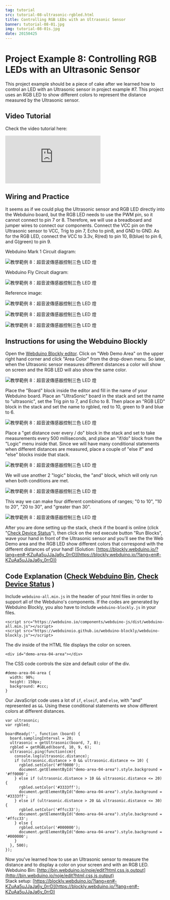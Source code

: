 ```yaml
---
tag: tutorial
src: tutorial-08-ultrasonic-rgbled.html
title: Controlling RGB LEDs with an Ultrasonic Sensor
banner: tutorial-08-01.jpg
img: tutorial-08-01s.jpg
date: 20150425
---
```


<!-- @@master  = ../../_layout.html-->

<!-- @@block  =  meta-->

<title>Project Example 8: Controlling RGB LEDs with an Ultrasonic Sensor :::: Webduino = Web × Arduino</title>

<meta name="description" content="This project example should be a piece of cake after we learned how to control an LED with an Ultrasonic sensor in project example #7. This project uses an RGB LED to show different colors to represent the distance measured by the Ultrasonic sensor.">

<meta itemprop="description" content="This project example should be a piece of cake after we learned how to control an LED with an Ultrasonic sensor in project example #7. This project uses an RGB LED to show different colors to represent the distance measured by the Ultrasonic sensor.">

<meta property="og:description" content="This project example should be a piece of cake after we learned how to control an LED with an Ultrasonic sensor in project example #7. This project uses an RGB LED to show different colors to represent the distance measured by the Ultrasonic sensor.">

<meta property="og:title" content="Project Example 8: Controlling RGB LEDs with an Ultrasonic Sensor" >

<meta property="og:url" content="https://webduino.io/tutorials/tutorial-08-ultrasonic-rgbled.html">

<meta property="og:image" content="https://webduino.io/img/tutorials/tutorial-08-01s.jpg">

<meta itemprop="image" content="https://webduino.io/img/tutorials/tutorial-08-01s.jpg">

<include src="../_include-tutorials.html"></include>

<!-- @@close-->

<!-- @@block  =  preAndNext-->

<include src="../_include-tutorials-content.html"></include>

<!-- @@close-->



<!-- @@block  =  tutorials-->
# Project Example 8: Controlling RGB LEDs with an Ultrasonic Sensor

This project example should be a piece of cake after we learned how to control an LED with an Ultrasonic sensor in project example #7. This project uses an RGB LED to show different colors to represent the distance measured by the Ultrasonic sensor.

<!-- <div class="buy-this">
	<span>超音波傳感器與三色 LED 燈相關套件：<a href="https://webduino.io/buy/webduino-package-plus.html" target="_blank">Webduino 基本套件 Plus ( 支援馬克 1 號、Fly )</a></span>
	<span>Webduino 開發板：<a href="https://webduino.io/buy/component-webduino-v1.html" target="_blank">Webduino 馬克一號</a>、<a href="https://webduino.io/buy/component-webduino-fly.html" target="_blank">Webduino Fly</a>、<a href="https://webduino.io/buy/component-webduino-uno-fly.html" target="_blank">Webduino Fly + Arduino UNO</a></span>
</div> -->

## Video Tutorial

<!-- 影片對應範例：[https://blockly.webduino.io/?page=tutorials/ultrasonic-4](https://blockly.webduino.io/?page=tutorials/ultrasonic-4)  -->
Check the video tutorial here:
<iframe class="youtube" src="https://www.youtube.com/embed/8lDL6_2io1Y" frameborder="0" allowfullscreen></iframe>

## Wiring and Practice

It seems as if we could plug the Ultrasonic sensor and RGB LED directly into the Webduino board, but the RGB LED needs to use the PWM pin, so it cannot connect to pin 7 or 8. Therefore, we will use a breadboard and jumper wires to connect our components. Connect the VCC pin on the Ultrasonic sensor to VCC, Trig to pin 7, Echo to pin8, and GND to GND. As for the RGB LED, connect the VCC to 3.3v, R(red) to pin 10, B(blue) to pin 6, and G(green) to pin 9.

Webduino Mark 1 Circuit diagram:

![教學範例 8：超音波傳感器控制三色 LED 燈](../../img/tutorials/tutorial-08-02.jpg)

Webduino Fly Circuit diagram:

![教學範例 8：超音波傳感器控制三色 LED 燈](../../img/tutorials/tutorial-08-02-fly.jpg)

Reference image:

![教學範例 8：超音波傳感器控制三色 LED 燈](../../img/tutorials/tutorial-08-03.jpg)

![教學範例 8：超音波傳感器控制三色 LED 燈](../../img/tutorials/tutorial-08-04.jpg)

![教學範例 8：超音波傳感器控制三色 LED 燈](../../img/tutorials/tutorial-08-05.jpg)

<!-- <div class="buy-this">
	<span>超音波傳感器與三色 LED 燈相關套件：<a href="https://webduino.io/buy/webduino-package-plus.html" target="_blank">Webduino 基本套件 Plus ( 支援馬克 1 號、Fly )</a></span>
	<span>Webduino 開發板：<a href="https://webduino.io/buy/component-webduino-v1.html" target="_blank">Webduino 馬克一號</a>、<a href="https://webduino.io/buy/component-webduino-fly.html" target="_blank">Webduino Fly</a>、<a href="https://webduino.io/buy/component-webduino-uno-fly.html" target="_blank">Webduino Fly + Arduino UNO</a></span>
</div> -->

## Instructions for using the Webduino Blockly

Open the [Webduino Blockly editor](https://blockly.webduino.io/?lang=en). Click on "Web Demo Area" on the upper right hand corner and click "Area Color" from the drop-down menu. So later, when the Ultrasonic sensor measures different distances a color will show on screen and the RGB LED will also show the same color.

![教學範例 8：超音波傳感器控制三色 LED 燈](../../img/tutorials/en/tutorial-08-06.jpg)

Place the "Board" block inside the editor and fill in the name of your Webduino board. Place an "UltraSonic" board in the stack and set the name to "ultrasonic", set the Trig pin to 7, and Echo to 8. Then place an "RGB LED" block in the stack and set the name to rgbled, red to 10, green to 9 and blue to 6.

![教學範例 8：超音波傳感器控制三色 LED 燈](../../img/tutorials/en/tutorial-08-07.jpg)

Place a "get distance over every / do" block in the stack and set to take measurements every 500 milliseconds, and place an "if/do" block from the "Logic" menu inside that. Since we will have many conditional statements when different distances are measured, place a couple of "else if" and "else" blocks inside that stack.

![教學範例 8：超音波傳感器控制三色 LED 燈](../../img/tutorials/en/tutorial-08-08.jpg)

We will use another 2 "logic" blocks, the "and" block, which will only run when both conditions are met.

![教學範例 8：超音波傳感器控制三色 LED 燈](../../img/tutorials/en/tutorial-08-09.jpg)

This way we can make four different combinations of ranges; "0 to 10", "10 to 20", "20 to 30", and "greater than 30".

![教學範例 8：超音波傳感器控制三色 LED 燈](../../img/tutorials/en/tutorial-08-10.jpg)

After you are done setting up the stack, check if the board is online (click "[Check Device Status](https://webduino.io/device.html)"), then click on the red execute button "Run Blocks", wave your hand in front of the Ultrasonic sensor and you'll see the the Web Demo area and the RGB LED show different colors that correspond with the different distances of your hand! (Solution: [https://blockly.webduino.io/?lang=en#-KZuAa5uJJaJa6y_0rrD](https://blockly.webduino.io/?lang=en#-KZuAa5uJJaJa6y_0rrD))

## Code Explanation ([Check Webduino Bin](http://bin.webduino.io/noje/edit?html,css,js,output), [Check Device Status](https://webduino.io/device.html) )

Include `webduino-all.min.js` in the header of your html files in order to support all of the Webduino's components. If the codes are generated by Webduino Blockly, you also have to include `webduino-blockly.js` in your files.

	<script src="https://webduino.io/components/webduino-js/dist/webduino-all.min.js"></script>
	<script src="https://webduinoio.github.io/webduino-blockly/webduino-blockly.js"></script>

The div inside of the HTML file displays the color on screen.

	<div id="demo-area-04-area"></div>

The CSS code controls the size and default color of the div.

	#demo-area-04-area {
	  width: 90%;
	  height: 150px;
	  background: #ccc;
	}

Our JavaScript code uses a lot of `if`, `elseif`, and `else`, with "and" represented as `&&`. Using these conditional statements we show different colors at different distances.


	var ultrasonic;
	var rgbled;

	boardReady('', function (board) {
	  board.samplingInterval = 20;
	  ultrasonic = getUltrasonic(board, 7, 8);
	  rgbled = getRGBLed(board, 10, 9, 6);
	  ultrasonic.ping(function(cm){
	    console.log(ultrasonic.distance);
	    if (ultrasonic.distance > 0 && ultrasonic.distance <= 10) {
	      rgbled.setColor('#ff0000');
	      document.getElementById("demo-area-04-area").style.background = '#ff0000';
	    } else if (ultrasonic.distance > 10 && ultrasonic.distance <= 20) {
	      rgbled.setColor('#3333ff');
	      document.getElementById("demo-area-04-area").style.background = '#3333ff';
	    } else if (ultrasonic.distance > 20 && ultrasonic.distance <= 30) {
	      rgbled.setColor('#ffcc33');
	      document.getElementById("demo-area-04-area").style.background = '#ffcc33';
	    } else {
	      rgbled.setColor('#000000');
	      document.getElementById("demo-area-04-area").style.background = '#000000';
	    }
	  }, 500);
	});

Now you've learned how to use an Ultrasonic sensor to measure the distance and to display a color on your screen and with an RGB LED.  
Webduino Bin: [http://bin.webduino.io/noje/edit?html,css,js,output](http://bin.webduino.io/noje/edit?html,css,js,output)  
Stack setup: [https://blockly.webduino.io/?lang=en#-KZuAa5uJJaJa6y_0rrD](https://blockly.webduino.io/?lang=en#-KZuAa5uJJaJa6y_0rrD)

<!-- ## 超音波傳感器的延伸教學：

[Webduino Blockly 課程 3-4：超音波傳感器控制三色 LED 燈顏色](https://blockly.webduino.io/?lang=zh-hant&page=tutorials/ultrasonic-4#-JvS1HjBSLU7wbtmLxKB)  
[Webduino Blockly 課程 3-6：超音波傳感器控制 Youtube 播放速度](https://blockly.webduino.io/?lang=zh-hant&page=tutorials/ultrasonic-6#-JxEs_Z0dmBi0nu3Pylw)  
[Webduino Blockly 課程 3-5：超音波傳感器控制 youtube 的音量](https://blockly.webduino.io/?lang=zh-hant&page=tutorials/ultrasonic-5#-JwgqGd0PtGFPC8GNcfY) 

<div class="buy-this">
	<span>超音波傳感器與三色 LED 燈相關套件：<a href="https://webduino.io/buy/webduino-package-plus.html" target="_blank">Webduino 基本套件 Plus ( 支援馬克 1 號、Fly )</a></span>
	<span>Webduino 開發板：<a href="https://webduino.io/buy/component-webduino-v1.html" target="_blank">Webduino 馬克一號</a>、<a href="https://webduino.io/buy/component-webduino-fly.html" target="_blank">Webduino Fly</a>、<a href="https://webduino.io/buy/component-webduino-uno-fly.html" target="_blank">Webduino Fly + Arduino UNO</a></span>
</div> -->




<!-- @@close-->